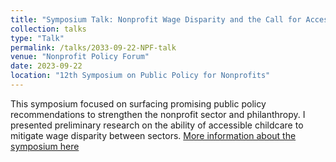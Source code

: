 ```yaml
---
title: "Symposium Talk: Nonprofit Wage Disparity and the Call for Accessible Childcare"
collection: talks
type: "Talk"
permalink: /talks/2033-09-22-NPF-talk
venue: "Nonprofit Policy Forum"
date: 2023-09-22
location: "12th Symposium on Public Policy for Nonprofits"
---
```


This symposium focused on surfacing promising public policy recommendations to strengthen the nonprofit sector and philanthropy. I presented preliminary research on the ability of accessible childcare to mitigate wage disparity between sectors. [More information about the symposium here](https://www.arnova.org/symposium-2023/)


